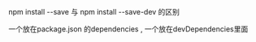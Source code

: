 npm install --save 与 npm install --save-dev 的区别

一个放在package.json 的dependencies , 一个放在devDependencies里面